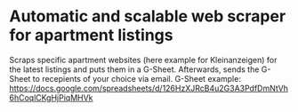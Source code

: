 # Automatic and scalable web scraper for apartment listings
Scraps specific apartment websites (here example for Kleinanzeigen) for the latest listings and puts them in a G-Sheet. Afterwards, sends the G-Sheet to recepients of your choice via email. G-Sheet example: https://docs.google.com/spreadsheets/d/126HzXJRcB4u2G3A3PdfDmNtVh6hCoqlCKgHjPiqMHVk
